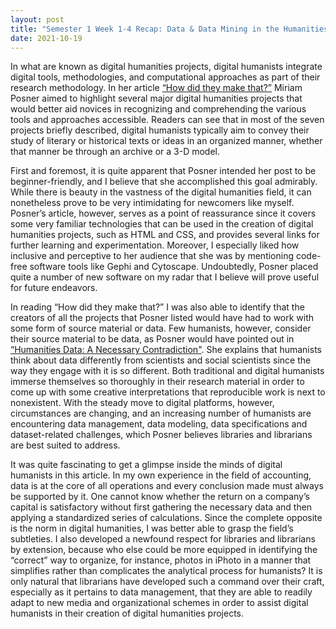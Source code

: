 ```yaml
---
layout: post
title: "Semester 1 Week 1-4 Recap: Data & Data Mining in the Humanities"
date: 2021-10-19
---
```

In what are known as digital humanities projects, digital humanists integrate digital tools, methodologies, and computational approaches as part of their research methodology. In her article [“How did they make that?”][Posner ref] Miriam Posner aimed to highlight several major digital humanities projects that would better aid novices in recognizing and comprehending the various tools and approaches accessible. Readers can see that in most of the seven projects briefly described, digital humanists typically aim to convey their study of literary or historical texts or ideas in an organized manner, whether that manner be through an archive or a 3-D model.

First and foremost, it is quite apparent that Posner intended her post to be beginner-friendly, and I believe that she accomplished this goal admirably. While there is beauty in the vastness of the digital humanities field, it can nonetheless prove to be very intimidating for newcomers like myself. Posner’s article, however, serves as a point of reassurance since it covers some very familiar technologies that can be used in the creation of digital humanities projects, such as HTML and CSS, and provides several links for further learning and experimentation. Moreover, I especially liked how inclusive and perceptive to her audience that she was by mentioning code-free software tools like Gephi and Cytoscape. Undoubtedly, Posner  placed quite a number of new software on my radar that I believe will prove useful for future endeavors.

In reading “How did they make that?” I was also able to identify that the creators of all the projects that Posner listed would have had to work with some form of source material or data. Few humanists, however, consider their source material to be data, as Posner would have pointed out in [“Humanities Data: A Necessary Contradiction"][Posner ref 2]. She explains that humanists think about data differently from scientists and social scientists since the way they engage with it is so different. Both traditional and digital humanists immerse themselves so thoroughly in their research material in order to come up with some creative interpretations that reproducible work is next to nonexistent. With the steady move to digital platforms, however, circumstances are changing, and an increasing number of humanists are encountering data management, data modeling, data specifications and dataset-related challenges, which Posner believes libraries and librarians are best suited to address.

It was quite fascinating to get a glimpse inside the minds of digital humanists in this article. In my own experience in the field of accounting, data is at the core of all operations and every conclusion made must always be supported by it. One cannot know whether the return on a company’s capital is satisfactory without first gathering the necessary data and then applying a standardized series of calculations. Since the complete opposite is the norm in digital humanities, I was better able to grasp the field’s subtleties. I also developed a newfound respect for libraries and librarians by extension, because who else could be more equipped in identifying the “correct” way to organize, for instance, photos in iPhoto in a manner that simplifies rather than complicates the analytical process for humanists? It is only natural that librarians have developed such a command over their craft, especially as it pertains to data management, that they are able to readily adapt to new media and organizational schemes in order to assist digital humanists in their creation of digital humanities projects.

[Posner ref]: http://miriamposner.com/blog/how-did-they-make-that/
[Posner ref 2]: http://miriamposner.com/blog/humanities-data-a-necessary-contradiction/
